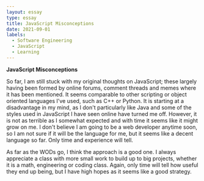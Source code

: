 ```yaml
---
layout: essay
type: essay
title: JavaScript Misconceptions
date: 2021-09-01
labels:
  - Software Engineering
  - JavaScript
  - Learning
---
```


**JavaScript Misconceptions**

So far, I am still stuck with my original thoughts on JavaScript; these largely having been formed by online forums, comment threads
and memes where it has been mentioned. It seems comparable to other scripting or object oriented languages I've used, such as C++ or Python. 
It is starting at a disadvantage in my mind, as I don't particularly like Java and some of the styles used in JavaScript I have seen online have turned me off.
However, it is not as terrible as I somewhat expected and with time it seems like it might grow on me. I don't believe I am going to be a web developer anytime soon, so I am not sure if it will be the language for me, but it seems like a decent language so far. Only time and experience will tell.

As far as the WODs go, I think the approach is a good one. I always appreciate a class with more small work to build up to big projects, whether it is a math, engineering or coding class. Again, only time will tell how useful they end up being, but I have high hopes as it seems like a good strategy.
